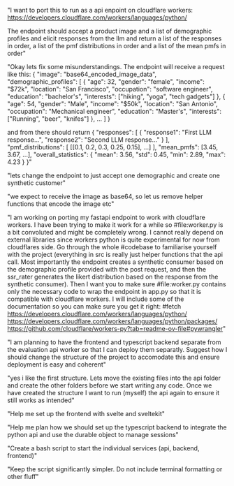 "I want to port this to run as a api enpoint on cloudflare workers: https://developers.cloudflare.com/workers/languages/python/

The endpoint should accept a product image and a list of demographic profiles and elicit responses from the llm and return a list of the responses in order, a list of the pmf distributions in order and a list of the mean pmfs in order"

"Okay lets fix some misunderstandings. The endpoint will receive a request like this: {
"image": "base64_encoded_image_data",
"demographic_profiles": [
{
"age": 32,
"gender": "female",
"income": "$72k",
"location": "San Francisco",
"occupation": "software engineer",
"education": "bachelor's",
"interests": ["hiking", "yoga", "tech gadgets"]
},
{
"age": 54,
"gender": "Male",
"income": "$50k",
"location": "San Antonio",
"occupation": "Mechanical engineer",
"education": "Master's",
"interests": ["Running", "beer", "knifes"]
}, ...
]
}

and from there should return {
"responses": [
{
"response1": "First LLM response...",
"response2": "Second LLM response..."
}
],
"pmf_distributions": [
[[0.1, 0.2, 0.3, 0.25, 0.15], ...]
],
"mean_pmfs": [3.45, 3.67, ...],
"overall_statistics": {
"mean": 3.56,
"std": 0.45,
"min": 2.89,
"max": 4.23
}
}"

"lets change the endpoint to just accept one demographic and create one synthetic customer"

"we expect to receive the image as base64, so let us remove helper functions that encode the image etc"

"I am working on porting my fastapi endpoint to work with cloudflare workers. I have been trying to make it work for a while so #file:worker.py is a bit convoluted and might be completely wrong. I cannot really depend on external libraries since workers python is quite experimental for now from cloudflares side. Go through the whole #codebase to familiarise yourself with the project (everything in src is really just helper functions that the api call. Most importantly the endpoint creates a synthetic consumer based on the demographic profile provided with the post request, and then the ssr_rater generates the likert distribution based on the response from the synthetic consumer). Then I want you to make sure #file:worker.py contains only the necessary code to wrap the endpoint in app.py so that it is compatible with cloudflare workers. I will include some of the documentation so you can make sure you get it right: #fetch https://developers.cloudflare.com/workers/languages/python/ https://developers.cloudflare.com/workers/languages/python/packages/
https://github.com/cloudflare/workers-py?tab=readme-ov-file#pywrangler"

"I am planning to have the frontend and typescript backend separate from the evaluation api worker so that I can deploy them separatly. Suggest how I should change the structure of the project to accomodate this and ensure deployment is easy and coherent"

"yes i like the first structure. Lets move the existing files into the api folder and create the other folders before we start writing any code. Once we have created the structure I want to run (myself) the api again to ensure it still works as intended"

"Help me set up the frontend with svelte and sveltekit"

"Help me plan how we should set up the typescript backend to integrate the python api and use the durable object to manage sessions"

"Create a bash script to start the individual services (api, backend, frontend)"

"Keep the script significantly simpler. Do not include terminal formatting or other fluff"
